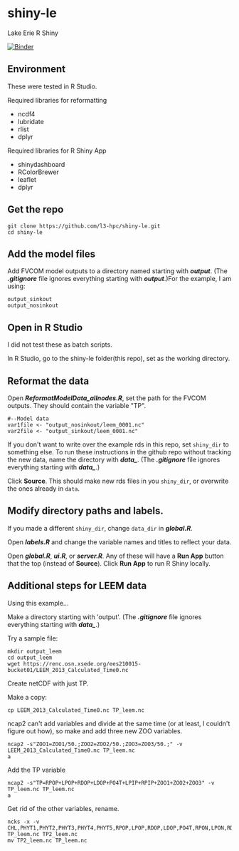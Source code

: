 # shiny-le
Lake Erie R Shiny

[![Binder](https://mybinder.org/badge_logo.svg)](https://mybinder.org/v2/gh/l3-hpc/shiny-le/HEAD?urlpath=rstudio)

## Environment
These were tested in R Studio.

Required libraries for reformatting
- ncdf4
- lubridate
- rlist
- dplyr

Required libraries for R Shiny App
- shinydashboard
- RColorBrewer
- leaflet
- dplyr

## Get the repo
```
git clone https://github.com/l3-hpc/shiny-le.git
cd shiny-le
```

## Add the model files
Add FVCOM model outputs to a directory named starting with ***output***. (The ***.gitignore*** file ignores everything starting with ***output***.)For the example, I am using:
```
output_sinkout
output_nosinkout
```

## Open in R Studio
I did not test these as batch scripts.

In R Studio, go to the shiny-le folder(this repo), set as the working directory.  

## Reformat the data
Open ***ReformatModelData_allnodes.R***, set the path for the FVCOM outputs.  They should contain the variable "TP". 
```
#--Model data
var1file <- "output_nosinkout/leem_0001.nc"
var2file <- "output_sinkout/leem_0001.nc"
```

If you don't want to write over the example rds in this repo, set `shiny_dir` to something else.  To run these instructions in the github repo without tracking the new data, name the directory with ***data_***.  (The ***.gitignore*** file ignores everything starting with ***data_***.)

Click **Source**.  This should make new rds files in you `shiny_dir`, or overwrite the ones already in `data`.

## Modify directory paths and labels.
If you made a different `shiny_dir`, change `data_dir` in ***global.R***.

Open ***labels.R*** and change the variable names and titles to reflect your data.

Open ***global.R***, ***ui.R***, or ***server.R***.  Any of these will have a **Run App** button that the top (instead of **Source**).  Click **Run App** to run R Shiny locally.

## Additional steps for LEEM data
Using this example...

Make a directory starting with 'output'.  (The ***.gitignore*** file ignores everything starting with ***data_***.)  

Try a sample file:
```
mkdir output_leem
cd output_leem
wget https://renc.osn.xsede.org/ees210015-bucket01/LEEM_2013_Calculated_Time0.nc
```

Create netCDF with just TP.

Make a copy:
```
cp LEEM_2013_Calculated_Time0.nc TP_leem.nc
```
ncap2 can't add variables and divide at the same time (or at least, I couldn't figure out how), so make and add three new ZOO variables.
```
ncap2 -s"ZOO1=ZOO1/50.;ZOO2=ZOO2/50.;ZOO3=ZOO3/50.;" -v LEEM_2013_Calculated_Time0.nc TP_leem.nc
a
```
Add the TP variable
```
ncap2 -s"TP=RPOP+LPOP+RDOP+LDOP+PO4T+LPIP+RPIP+ZOO1+ZOO2+ZOO3" -v TP_leem.nc TP_leem.nc
a
```
Get rid of the other variables, rename.
```
ncks -x -v CHL,PHYT1,PHYT2,PHYT3,PHYT4,PHYT5,RPOP,LPOP,RDOP,LDOP,PO4T,RPON,LPON,RDON,LDON,NH4T,NO23,BSI,SIT,RPOC,LPOC,RDOC,LDOC,EXDOC,REPOC,REDOC,O2EQ,DO,ZOO1,ZOO2,ZOO3,BALG,DYE,LPIP,RPIP,IPOP,IPON,IPOC,Hyp2_Area TP_leem.nc TP2_leem.nc
mv TP2_leem.nc TP_leem.nc
```
